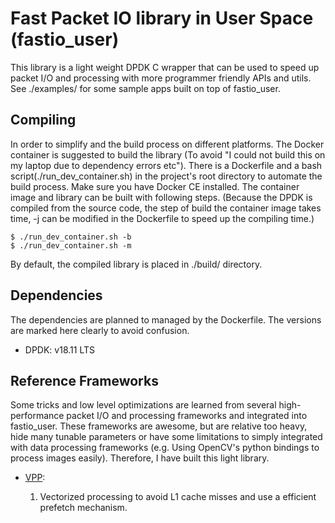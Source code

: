 # Fast Packet IO library in User Space (fastio_user) #

This library is a light weight DPDK C wrapper that can be used to speed up packet I/O and processing with more
programmer friendly APIs and utils. See ./examples/ for some sample apps built on top of fastio_user.

## Compiling ##

In order to simplify and the build process on different platforms. The Docker container is suggested to build the
library (To avoid "I could not build this on my laptop due to dependency errors etc"). There is a Dockerfile and a bash
script(./run_dev_container.sh) in the project's root directory to automate the build process. Make sure you have Docker
CE installed. The container image and library can be built with following steps. (Because the DPDK is compiled from the
source code, the step of build the container image takes time, -j can be modified in the Dockerfile to speed up the
compiling time.)

    $ ./run_dev_container.sh -b
    $ ./run_dev_container.sh -m

By default, the compiled library is placed in ./build/ directory.

## Dependencies ##

The dependencies are planned to managed by the Dockerfile. The versions are marked here clearly to avoid confusion.

- DPDK: v18.11 LTS

## Reference Frameworks ##

Some tricks and low level optimizations are learned from several high-performance packet I/O and processing frameworks
and integrated into fastio_user. These frameworks are awesome, but are relative too heavy, hide many tunable
parameters or have some limitations to simply integrated with data processing frameworks (e.g. Using OpenCV's python
bindings to process images easily). Therefore, I have built this light library.

- [VPP](https://wiki.fd.io/view/VPP/What_is_VPP%3F):

    1. Vectorized processing to avoid L1 cache misses and use a
    efficient prefetch mechanism.
